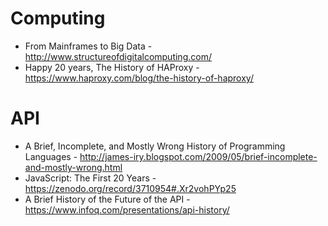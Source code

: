 # Computing

* From Mainframes to Big Data - http://www.structureofdigitalcomputing.com/ 
* Happy 20 years, The History of HAProxy - https://www.haproxy.com/blog/the-history-of-haproxy/

# API

* A Brief, Incomplete, and Mostly Wrong History of Programming Languages - http://james-iry.blogspot.com/2009/05/brief-incomplete-and-mostly-wrong.html
* JavaScript: The First 20 Years - https://zenodo.org/record/3710954#.Xr2vohPYp25
* A Brief History of the Future of the API - https://www.infoq.com/presentations/api-history/ 

